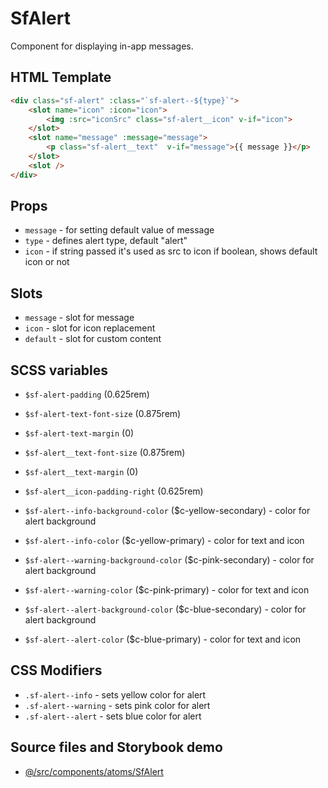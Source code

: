 # SfAlert

Component for displaying in-app messages.

## HTML Template

````html
<div class="sf-alert" :class="`sf-alert--${type}`">
    <slot name="icon" :icon="icon">
        <img :src="iconSrc" class="sf-alert__icon" v-if="icon">
    </slot>
    <slot name="message" :message="message">
        <p class="sf-alert__text"  v-if="message">{{ message }}</p>
    </slot>
    <slot />
</div>
````

## Props

- `message` - for setting default value of message
- `type` - defines alert type, default "alert"
- `icon` - if string passed it's used as src to icon if boolean, shows default icon or not

## Slots

- `message` - slot for message
- `icon` - slot for icon replacement
- `default` - slot for custom content

## SCSS variables

- `$sf-alert-padding` (0.625rem)
- `$sf-alert-text-font-size` (0.875rem)
- `$sf-alert-text-margin` (0) 

- `$sf-alert__text-font-size` (0.875rem)
- `$sf-alert__text-margin` (0)

- `$sf-alert__icon-padding-right` (0.625rem)

- `$sf-alert--info-background-color` ($c-yellow-secondary) - color for alert background
- `$sf-alert--info-color` ($c-yellow-primary) - color for text and icon

- `$sf-alert--warning-background-color` ($c-pink-secondary) - color for alert background
- `$sf-alert--warning-color` ($c-pink-primary) - color for text and icon

- `$sf-alert--alert-background-color` ($c-blue-secondary) - color for alert background
- `$sf-alert--alert-color` ($c-blue-primary) - color for text and icon

## CSS Modifiers

- `.sf-alert--info` - sets yellow color for alert
- `.sf-alert--warning` - sets pink color for alert
- `.sf-alert--alert` - sets blue color for alert

## Source files and Storybook demo

- [@/src/components/atoms/SfAlert](https://github.com/DivanteLtd/storefront-ui/tree/master/src/components/atoms/SfAlert)
